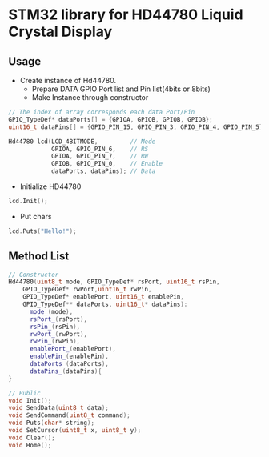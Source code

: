 # STM32 library for HD44780 Liquid Crystal Display

## Usage
- Create instance of Hd44780.
  - Prepare DATA GPIO Port list and Pin list(4bits or 8bits)
  - Make Instance through constructor
```cpp
// The index of array corresponds each data Port/Pin
GPIO_TypeDef* dataPorts[] = {GPIOA, GPIOB, GPIOB, GPIOB};
uint16_t dataPins[] = {GPIO_PIN_15, GPIO_PIN_3, GPIO_PIN_4, GPIO_PIN_5};

Hd44780 lcd(LCD_4BITMODE,         // Mode
            GPIOA, GPIO_PIN_6,    // RS
            GPIOA, GPIO_PIN_7,    // RW
            GPIOB, GPIO_PIN_0,    // Enable
            dataPorts, dataPins); // Data
```
- Initialize HD44780
```cpp
lcd.Init();
```
- Put chars
```cpp
lcd.Puts("Hello!");
```

## Method List
```cpp
// Constructor
Hd44780(uint8_t mode, GPIO_TypeDef* rsPort, uint16_t rsPin,
    GPIO_TypeDef* rwPort,uint16_t rwPin,
    GPIO_TypeDef* enablePort, uint16_t enablePin,
    GPIO_TypeDef** dataPorts, uint16_t* dataPins):
      mode_(mode),
      rsPort_(rsPort),
      rsPin_(rsPin),
      rwPort_(rwPort),
      rwPin_(rwPin),
      enablePort_(enablePort),
      enablePin_(enablePin),
      dataPorts_(dataPorts),
      dataPins_(dataPins){
}

// Public
void Init();
void SendData(uint8_t data);
void SendCommand(uint8_t command);
void Puts(char* string);
void SetCursor(uint8_t x, uint8_t y);
void Clear();
void Home();
```
